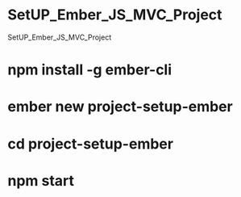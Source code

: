 # SetUP_Ember_JS_MVC_Project
SetUP_Ember_JS_MVC_Project

# npm install -g ember-cli

# ember new project-setup-ember 

# cd project-setup-ember 

# npm start
